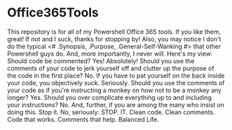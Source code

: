 # Office365Tools
This repository is for all of my Powershell Office 365 tools. If you like them, great! If not and I suck, thanks for stopping by!
Also, you may notice I don't do the typical <# .Synopsis, .Purpose, .General-Self-Wanking #> that other Powershell guys do. 
And, more importantly, I never will.
Here's my view: 
Should code be commented? 
Yes! Absolutely!
Should you use the comments of your code to jerk yourself off and clutter up the purpose of the code in the first place?
No.
If you have to pat yourself on the back inside your code, you objectively suck.
Seriously.
Should you use the comments of your code as if you're instructing a monkey on how not to be a monkey any longer?
Yes.
Should you over complicate everything up to and including your instructions?
No. 
And, further, if you are among the many who insist on doing this. Stop it.
No, seriously: 
STOP. 
IT.
Clean code.
Clean comments.
Code that works.
Comments that help.
Balanced Life.
